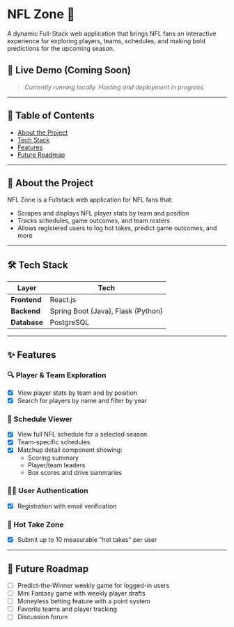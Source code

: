# NFL Zone 🏈  
A dynamic Full-Stack web application that brings NFL fans an interactive experience for exploring players, teams, schedules, and making bold predictions for the upcoming season.

## 🌟 Live Demo (Coming Soon)
> _Currently running locally. Hosting and deployment in progress._

---

## 📌 Table of Contents
- [About the Project](#about-the-project)
- [Tech Stack](#tech-stack)
- [Features](#features)
- [Future Roadmap](#future-roadmap)

---

## 📖 About the Project
NFL Zone is a Fullstack web application for NFL fans that:
- Scrapes and displays NFL player stats by team and position
- Tracks schedules, game outcomes, and team rosters
- Allows registered users to log hot takes, predict game outcomes, and more

---

## 🛠️ Tech Stack

| Layer        | Tech                                           |
|--------------|------------------------------------------------|
| **Frontend** | React.js                                       |
| **Backend**  | Spring Boot (Java), Flask (Python)             |
| **Database** | PostgreSQL                                     |

---

## ✨ Features

### 🔍 Player & Team Exploration
- [x] View player stats by team and by position
- [x] Search for players by name and filter by year

### 📅 Schedule Viewer
- [x] View full NFL schedule for a selected season
- [x] Team-specific schedules
- [x] Matchup detail component showing:
  - Scoring summary
  - Player/team leaders
  - Box scores and drive summaries
    
### 🧑‍💻 User Authentication
- [x] Registration with email verification

### 🧠 Hot Take Zone
- [x] Submit up to 10 measurable "hot takes" per user

---

## 🔮 Future Roadmap
- [ ] Predict-the-Winner weekly game for logged-in users
- [ ] Mini Fantasy game with weekly player drafts
- [ ] Moneyless betting feature with a point system
- [ ] Favorite teams and player tracking
- [ ] Discussion forum 
